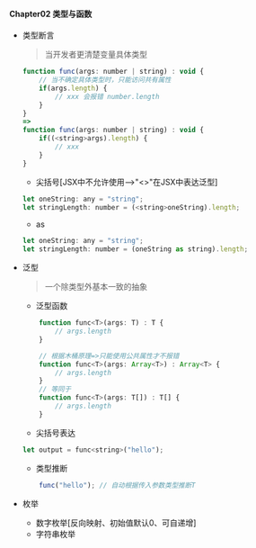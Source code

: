 #### Chapter02 类型与函数
- 类型断言
    > 当开发者更清楚变量具体类型
    ```js
    function func(args: number | string) : void {
        // 当不确定具体类型时，只能访问共有属性
        if(args.length) {
            // xxx 会报错 number.length
        }
    }
    =>
    function func(args: number | string) : void {
        if((<string>args).length) {
            // xxx
        }
    }
    ```
    + 尖括号[JSX中不允许使用-->"<>"在JSX中表达泛型]
    ```js
    let oneString: any = "string";
    let stringLength: number = (<string>oneString).length;
    ```
    + as
    ```js
    let oneString: any = "string";
    let stringLength: number = (oneString as string).length;
    ```

- 泛型
    > 一个除类型外基本一致的抽象
    + 泛型函数
    ```js
        function func<T>(args: T) : T {
            // args.length
        }

        // 根据木桶原理=>只能使用公共属性才不报错
        function func<T>(args: Array<T>) : Array<T> {
            // args.length
        } 
        // 等同于
        function func<T>(args: T[]) : T[] {
            // args.length
        }
    ```
    + 尖括号表达
    ```js
    let output = func<string>("hello");
    ```
    + 类型推断
    ```js
        func("hello"); // 自动根据传入参数类型推断T
    ```

- 枚举
    + 数字枚举[反向映射、初始值默认0、可自递增]
    + 字符串枚举


